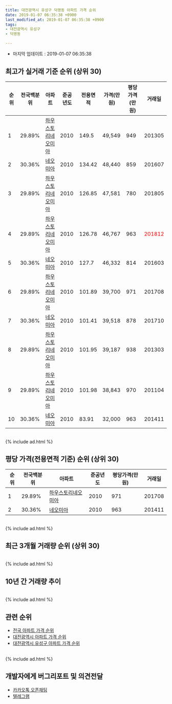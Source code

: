```yaml
---
title: 대전광역시 유성구 덕명동 아파트 가격 순위
date: 2019-01-07 06:35:38 +0900
last_modified_at: 2019-01-07 06:35:38 +0900
tags:
- 대전광역시 유성구
- 덕명동

---
```


* 마지막 업데이트 : 2019-01-07 06:35:38

## 최고가 실거래 기준 순위 (상위 30)


|순위|전국백분위|아파트|준공년도|전용면적|가격(만원)|평당가격(만원)|거래일|
|---|---|---|---|---|---|---|---|
|1|29.89%|[하우스토리네오미아](https://search.naver.com/search.naver?query=%EB%8C%80%EC%A0%84%EA%B4%91%EC%97%AD%EC%8B%9C+%EC%9C%A0%EC%84%B1%EA%B5%AC+%EB%8D%95%EB%AA%85%EB%8F%99+%ED%95%98%EC%9A%B0%EC%8A%A4%ED%86%A0%EB%A6%AC%EB%84%A4%EC%98%A4%EB%AF%B8%EC%95%84)|2010|149.5|49,549|949|201305|
|2|30.36%|[네오미아](https://search.naver.com/search.naver?query=%EB%8C%80%EC%A0%84%EA%B4%91%EC%97%AD%EC%8B%9C+%EC%9C%A0%EC%84%B1%EA%B5%AC+%EB%8D%95%EB%AA%85%EB%8F%99+%EB%84%A4%EC%98%A4%EB%AF%B8%EC%95%84)|2010|134.42|48,440|859|201607|
|3|29.89%|[하우스토리네오미아](https://search.naver.com/search.naver?query=%EB%8C%80%EC%A0%84%EA%B4%91%EC%97%AD%EC%8B%9C+%EC%9C%A0%EC%84%B1%EA%B5%AC+%EB%8D%95%EB%AA%85%EB%8F%99+%ED%95%98%EC%9A%B0%EC%8A%A4%ED%86%A0%EB%A6%AC%EB%84%A4%EC%98%A4%EB%AF%B8%EC%95%84)|2010|126.85|47,581|780|201805|
|4|29.89%|[하우스토리네오미아](https://search.naver.com/search.naver?query=%EB%8C%80%EC%A0%84%EA%B4%91%EC%97%AD%EC%8B%9C+%EC%9C%A0%EC%84%B1%EA%B5%AC+%EB%8D%95%EB%AA%85%EB%8F%99+%ED%95%98%EC%9A%B0%EC%8A%A4%ED%86%A0%EB%A6%AC%EB%84%A4%EC%98%A4%EB%AF%B8%EC%95%84)|2010|126.78|46,767|963|<span style="color:red">201812</span>|
|5|30.36%|[네오미아](https://search.naver.com/search.naver?query=%EB%8C%80%EC%A0%84%EA%B4%91%EC%97%AD%EC%8B%9C+%EC%9C%A0%EC%84%B1%EA%B5%AC+%EB%8D%95%EB%AA%85%EB%8F%99+%EB%84%A4%EC%98%A4%EB%AF%B8%EC%95%84)|2010|127.7|46,332|814|201603|
|6|29.89%|[하우스토리네오미아](https://search.naver.com/search.naver?query=%EB%8C%80%EC%A0%84%EA%B4%91%EC%97%AD%EC%8B%9C+%EC%9C%A0%EC%84%B1%EA%B5%AC+%EB%8D%95%EB%AA%85%EB%8F%99+%ED%95%98%EC%9A%B0%EC%8A%A4%ED%86%A0%EB%A6%AC%EB%84%A4%EC%98%A4%EB%AF%B8%EC%95%84)|2010|101.89|39,700|971|201708|
|7|30.36%|[네오미아](https://search.naver.com/search.naver?query=%EB%8C%80%EC%A0%84%EA%B4%91%EC%97%AD%EC%8B%9C+%EC%9C%A0%EC%84%B1%EA%B5%AC+%EB%8D%95%EB%AA%85%EB%8F%99+%EB%84%A4%EC%98%A4%EB%AF%B8%EC%95%84)|2010|101.41|39,518|878|201710|
|8|29.89%|[하우스토리네오미아](https://search.naver.com/search.naver?query=%EB%8C%80%EC%A0%84%EA%B4%91%EC%97%AD%EC%8B%9C+%EC%9C%A0%EC%84%B1%EA%B5%AC+%EB%8D%95%EB%AA%85%EB%8F%99+%ED%95%98%EC%9A%B0%EC%8A%A4%ED%86%A0%EB%A6%AC%EB%84%A4%EC%98%A4%EB%AF%B8%EC%95%84)|2010|101.95|39,187|938|201303|
|9|29.89%|[하우스토리네오미아](https://search.naver.com/search.naver?query=%EB%8C%80%EC%A0%84%EA%B4%91%EC%97%AD%EC%8B%9C+%EC%9C%A0%EC%84%B1%EA%B5%AC+%EB%8D%95%EB%AA%85%EB%8F%99+%ED%95%98%EC%9A%B0%EC%8A%A4%ED%86%A0%EB%A6%AC%EB%84%A4%EC%98%A4%EB%AF%B8%EC%95%84)|2010|101.98|38,843|970|201104|
|10|30.36%|[네오미아](https://search.naver.com/search.naver?query=%EB%8C%80%EC%A0%84%EA%B4%91%EC%97%AD%EC%8B%9C+%EC%9C%A0%EC%84%B1%EA%B5%AC+%EB%8D%95%EB%AA%85%EB%8F%99+%EB%84%A4%EC%98%A4%EB%AF%B8%EC%95%84)|2010|83.91|32,000|963|201411|


<br>
{% include ad.html %}
<br>

## 평당 가격(전용면적 기준) 순위 (상위 30)


|순위|전국백분위|아파트|준공년도|평당가격(만원)|거래일|
|---|---|---|---|---|---|
|1|29.89%|[하우스토리네오미아](https://search.naver.com/search.naver?query=%EB%8C%80%EC%A0%84%EA%B4%91%EC%97%AD%EC%8B%9C+%EC%9C%A0%EC%84%B1%EA%B5%AC+%EB%8D%95%EB%AA%85%EB%8F%99+%ED%95%98%EC%9A%B0%EC%8A%A4%ED%86%A0%EB%A6%AC%EB%84%A4%EC%98%A4%EB%AF%B8%EC%95%84)|2010|971|201708|
|2|30.36%|[네오미아](https://search.naver.com/search.naver?query=%EB%8C%80%EC%A0%84%EA%B4%91%EC%97%AD%EC%8B%9C+%EC%9C%A0%EC%84%B1%EA%B5%AC+%EB%8D%95%EB%AA%85%EB%8F%99+%EB%84%A4%EC%98%A4%EB%AF%B8%EC%95%84)|2010|963|201411|


<br>
{% include ad.html %}
<br>

## 최근 3개월 거래량 순위 (상위 30)


<div style="width:100%;">
    <canvas id="deal_count_ranking" height="250"></canvas>
</div>


<script>
new Chart(document.getElementById("deal_count_ranking"), {
    type: 'horizontalBar',
    data: {
        labels: ['네오미아', '하우스토리네오미아'],
        datasets: [{
            label: '실거래 수',
            data: [3, 3],
            borderColor: "rgba(255, 0, 128, 1)",
            backgroundColor: "rgba(255, 0, 128, 0.5)",
            fill: false,
        }]
    },
    options: {
        responsive: true,
        title: {
            display: true,
            text: '최근 3개월 거래량 순위'
        },
        tooltips: {
            mode: 'index',
            intersect: false,
            callbacks: {
                title: function(tooltipItems, data) {
                    return "실거래 수:";
                },
                label: function(tooltipItem, data) {
                    return data.labels[tooltipItem.index] + ": " + tooltipItem.xLabel;
                }
            }
        },
        hover: {
            mode: 'nearest',
            intersect: true
        },
        scales: {
            xAxes: [{
                display: true,
                scaleLabel: {
                    display: true,
                    labelString: '실거래 수'
                },
                ticks: {
                    suggestedMin: 0,
                }
            }],
            yAxes: [{
                display: true,
                ticks: {
                    autoSkip: false,
                    callback: function(value, index, values) {
                        if (value.length > 15)
                            return value.substr(0, 13) + "...";
                        else
                            return value;
                    }
                },
                scaleLabel: {
                    display: false,
                }
            }]
        }
    }
});

</script>


<br>
{% include ad.html %}
<br>

## 10년 간 거래량 추이


<div style="width:100%;">
    <canvas id="deal_progress" height="250"></canvas>
</div>

<script>
new Chart(document.getElementById("deal_progress"), {
    type: 'line',
    data: {
        labels: ['200901','200902','200903','200904','200905','200906','200907','200908','200909','200910','200911','200912','201001','201002','201003','201004','201005','201006','201007','201008','201009','201010','201011','201012','201101','201102','201103','201104','201105','201106','201107','201108','201109','201110','201111','201112','201201','201202','201203','201204','201205','201206','201207','201208','201209','201210','201211','201212','201301','201302','201303','201304','201305','201306','201307','201308','201309','201310','201311','201312','201401','201402','201403','201404','201405','201406','201407','201408','201409','201410','201411','201412','201501','201502','201503','201504','201505','201506','201507','201508','201509','201510','201511','201512','201601','201602','201603','201604','201605','201606','201607','201608','201609','201610','201611','201612','201701','201702','201703','201704','201705','201706','201707','201708','201709','201710','201711','201712','201801','201802','201803','201804','201805','201806','201807','201808','201809','201810','201811','201812','201901'],
        datasets: [{
            label: '실거래 수',
            pointRadius: 1,
            data: [0, 0, 0, 0, 0, 0, 0, 0, 0, 0, 0, 0, 0, 0, 0, 0, 0, 1, 1, 0, 7, 4, 9, 18, 20, 24, 29, 23, 18, 20, 14, 9, 19, 5, 3, 2, 0, 1, 1, 3, 4, 1, 3, 1, 3, 4, 8, 8, 1, 6, 3, 4, 7, 6, 0, 3, 2, 0, 3, 7, 1, 6, 4, 4, 2, 0, 3, 3, 3, 1, 3, 2, 4, 2, 0, 4, 8, 2, 1, 5, 3, 4, 0, 3, 4, 3, 2, 5, 2, 4, 5, 4, 6, 2, 2, 5, 2, 2, 1, 1, 1, 3, 2, 6, 4, 3, 2, 1, 5, 2, 0, 2, 3, 2, 6, 3, 2, 5, 4, 2, 0],
            borderColor: "rgba(255, 201, 14, 1)",
            backgroundColor: "rgba(255, 201, 14, 0.5)",
            fill: true,
        }]
    },
    options: {
        responsive: true,
        title: {
            display: true,
            text: '10년간 거래량 추이'
        },
        tooltips: {
            mode: 'index',
            intersect: false,
        },
        hover: {
            mode: 'nearest',
            intersect: true
        },
        scales: {
            xAxes: [{
                display: true,
                scaleLabel: {
                    display: true,
                    labelString: '년/월'
                }
            }],
            yAxes: [{
                display: true,
                ticks: {
                    suggestedMin: 0,
                },
                scaleLabel: {
                    display: true,
                    labelString: '실거래 수'
                }
            }]
        }
    }
});

</script>


<br>
{% include ad.html %}
<br>

## 관련 순위

- [전국 아파트 가격 순위](https://inasie.github.io/apt-ranking/전국)
- [대전광역시 아파트 가격 순위](https://inasie.github.io/apt-ranking/대전광역시)
- [대전광역시 유성구 아파트 가격 순위](https://inasie.github.io/apt-ranking/대전광역시-유성구)


<br>
{% include ad.html %}
<br>

## 개발자에게 버그리포트 및 의견전달

- [카카오톡 오픈채팅](https://open.kakao.com/o/gLJUAP4)
- [텔레그램](https://t.me/inasie)

